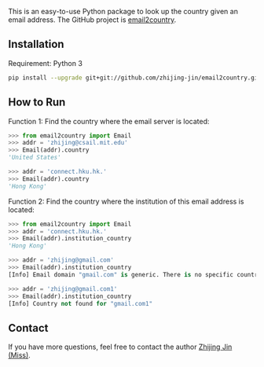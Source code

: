 This is an easy-to-use Python package to look up the country given an email address. The GitHub project is [email2country](https://github.com/zhijing-jin/email2country).

## Installation
Requirement: Python 3
```bash
pip install --upgrade git+git://github.com/zhijing-jin/email2country.git
```

## How to Run
Function 1: Find the country where the email server is located:
```python
>>> from email2country import Email
>>> addr = 'zhijing@csail.mit.edu'
>>> Email(addr).country
'United States'

>>> addr = 'connect.hku.hk.'
>>> Email(addr).country
'Hong Kong'
```
Function 2: Find the country where the institution of this email address is located:
```python
>>> from email2country import Email
>>> addr = 'connect.hku.hk.'
>>> Email(addr).institution_country
'Hong Kong'

>>> addr = 'zhijing@gmail.com'
>>> Email(addr).institution_country
[Info] Email domain "gmail.com" is generic. There is no specific country.

>>> addr = 'zhijing@gmail.com1'
>>> Email(addr).institution_country
[Info] Country not found for "gmail.com1"
```

## Contact
If you have more questions, feel free to contact the author [Zhijing Jin (Miss)](mailto:zhijing.jin@connect.hku.hk).